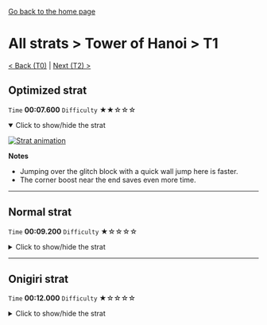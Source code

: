 [Go back to the home page](https://github.com/Doublevil/scbspeedrun)

# All strats > Tower of Hanoi > T1

[< Back (T0)](https://github.com/Doublevil/scbspeedrun/blob/main/levels/all_lvl/T/T0.md) | [Next (T2) >](https://github.com/Doublevil/scbspeedrun/blob/main/levels/all_lvl/T/T2.md)

## Optimized strat

`Time` **00:07.600** `Difficulty` ★★☆☆☆
<details open>
  <summary>Click to show/hide the strat</summary>

  [![Strat animation](https://github.com/Doublevil/scbspeedrun/blob/main/media/levels/T/T1_OptimizedStrat.webp)](https://github.com/Doublevil/scbspeedrun/blob/main/media/levels/T/T1_OptimizedStrat.mp4?raw=true)

  **Notes**
  - Jumping over the glitch block with a quick wall jump here is faster.
  - The corner boost near the end saves even more time.
</details>

---
## Normal strat

`Time` **00:09.200** `Difficulty` ★☆☆☆☆
<details>
  <summary>Click to show/hide the strat</summary>

  [![Strat animation](https://github.com/Doublevil/scbspeedrun/blob/main/media/levels/T/T1_Strat.webp)](https://github.com/Doublevil/scbspeedrun/blob/main/media/levels/T/T1_Strat.mp4?raw=true)
</details>

---
## Onigiri strat

`Time` **00:12.000** `Difficulty` ★☆☆☆☆
<details>
  <summary>Click to show/hide the strat</summary>

  [![Strat animation](https://github.com/Doublevil/scbspeedrun/blob/main/media/levels/T/T1_Onigiri.webp)](https://github.com/Doublevil/scbspeedrun/blob/main/media/levels/T/T1_Onigiri.mp4?raw=true)
</details>
